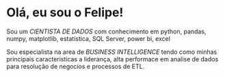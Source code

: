 # Olá, eu sou o Felipe!

Sou um *CIENTISTA DE DADOS* com conhecimento em python, pandas, numpy, matplotlib, estatistica, SQL Server, power bi, excel

Sou especialista na area de *BUSINESS INTELLIGENCE* tendo como minhas principais caracteristicas a liderança, alta performace em analise de dados para resolução de negocios e processos de ETL.
